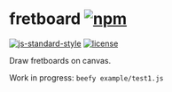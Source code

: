 # fretboard [![npm](https://img.shields.io/npm/v/fretboard.svg?style=flat-square)](https://www.npmjs.com/package/fretboard)

[![js-standard-style](https://img.shields.io/badge/code%20style-standard-brightgreen.svg?style=flat-square)](https://github.com/feross/standard) [![license](https://img.shields.io/npm/l/fretboard.svg?style=flat-square)](https://www.npmjs.com/package/fretboard)

Draw fretboards on canvas.

Work in progress: `beefy example/test1.js`
